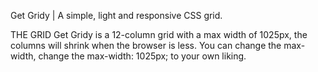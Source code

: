 Get Gridy | A simple, light and responsive CSS grid.

THE GRID
Get Gridy is a 12-column grid with a max width of 1025px, the columns will shrink when the browser is less. You can change the max-width, change the max-width: 1025px; to your own liking.
